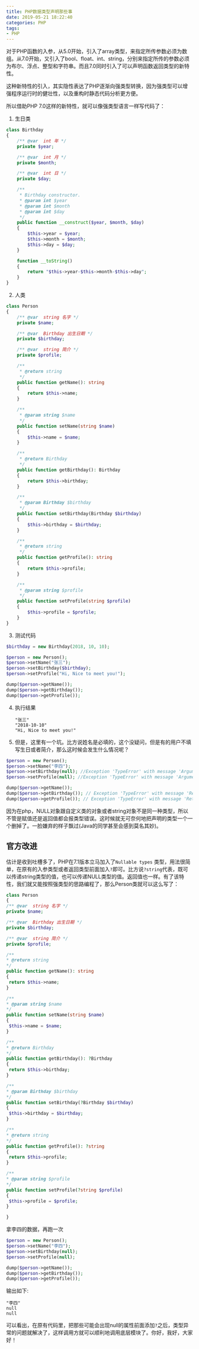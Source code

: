 ```yaml
---
title: PHP数据类型声明那些事
date: 2019-05-21 18:22:40
categories: PHP
tags:
- PHP
---
```


对于PHP函数的入参，从5.0开始，引入了array类型，来指定所传参数必须为数组。从7.0开始，又引入了bool、float、int、string，分别来指定所传的参数必须为布尔、浮点、整型和字符串。而且7.0同时引入了可以声明函数返回类型的新特性。

这种新特性的引入，其实隐性表达了PHP逐渐向强类型转换，因为强类型可以增强程序运行时的健壮性，以及重构时静态代码分析更方便。

所以借助PHP 7.0这样的新特性，就可以像强类型语言一样写代码了：

1. 生日类
  ~~~PHP
  class Birthday
  {
      /** @var  int 年 */
      private $year;

      /** @var  int 月 */
      private $month;

      /** @var  int 日 */
      private $day;

      /**
       * Birthday constructor.
       * @param int $year
       * @param int $month
       * @param int $day
       */
      public function __construct($year, $month, $day)
      {
          $this->year = $year;
          $this->month = $month;
          $this->day = $day;
      }

      function __toString()
      {
          return "$this->year-$this->month-$this->day";
      }
  }
  ~~~
2. 人类
  ~~~PHP
  class Person
  {
      /** @var  string 名字 */
      private $name;

      /** @var  Birthday 出生日期 */
      private $birthday;

      /** @var  string 简介 */
      private $profile;

      /**
       * @return string
       */
      public function getName(): string
      {
          return $this->name;
      }

      /**
       * @param string $name
       */
      public function setName(string $name)
      {
          $this->name = $name;
      }

      /**
       * @return Birthday
       */
      public function getBirthday(): Birthday
      {
          return $this->birthday;
      }

      /**
       * @param Birthday $birthday
       */
      public function setBirthday(Birthday $birthday)
      {
          $this->birthday = $birthday;
      }

      /**
       * @return string
       */
      public function getProfile(): string
      {
          return $this->profile;
      }

      /**
       * @param string $profile
       */
      public function setProfile(string $profile)
      {
          $this->profile = $profile;
      }
  }
  ~~~

3. 测试代码
  ~~~PHP
  $birthday = new Birthday(2018, 10, 10);

  $person = new Person();
  $person->setName("张三");
  $person->setBirthday($birthday);
  $person->setProfile("Hi, Nice to meet you!");

  dump($person->getName());
  dump($person->getBirthday());
  dump($person->getProfile());
  ~~~

4. 执行结果

   ~~~Shell
   "张三"
   "2018-10-10"
   "Hi, Nice to meet you!"
   ~~~
5. 但是，这里有一个坑。比方说姓名是必填的，这个没疑问，但是有的用户不填写生日或者简介，那么这时候会发生什么情况呢？
  ~~~PHP
  $person = new Person();
  $person->setName("李四");
  $person->setBirthday(null); //Exception 'TypeError' with message 'Argument 1 passed to Person::setBirthday() must be an instance of Birthday, null given, called in demo.php on line 46'
  $person->setProfile(null); //Exception 'TypeError' with message 'Argument 1 passed to Person::setProfile() must be of the type string, null given, called in demo.php on line 47'

  dump($person->getName());
  dump($person->getBirthday()); // Exception 'TypeError' with message 'Return value of Person::getBirthday() must be an instance of Birthday, null returned'
  dump($person->getProfile()); // Exception 'TypeError' with message 'Return value of Person::getProfile() must be of the type string, null returned'
  ~~~

因为在php，NULL对象跟自定义类的对象或者string对象不是同一种类型，所以不管是赋值还是返回值都会报类型错误。这时候就无可奈何地把声明的类型一个一个删掉了。一脸嫌弃的样子飘过(Java的同学甚至会感到莫名其妙)。

## 官方改进

估计是收到吐槽多了，PHP在7.1版本立马加入了`Nullable types` 类型，用法很简单，在原有的入参类型或者返回类型前面加入`?`即可。比方说`?string`代表，既可以传递string类型的值，也可以传递NULL类型的值。返回值也一样。有了该特性，我们就又能按照强类型的思路编程了，那么Person类就可以这么写了：

   ~~~PHP
class Person
{
  /** @var  string 名字 */
  private $name;

  /** @var  Birthday 出生日期 */
  private $birthday;

  /** @var  string 简介 */
  private $profile;

  /**
   * @return string
  */
  public function getName(): string
  {
    return $this->name;
  }

  /**
   * @param string $name
  */
  public function setName(string $name)
  {
    $this->name = $name;
  }

  /**
   * @return Birthday
  */
  public function getBirthday(): ?Birthday
  {
    return $this->birthday;
  }

  /**
   * @param Birthday $birthday
  */
  public function setBirthday(?Birthday $birthday)
  {
    $this->birthday = $birthday;
  }

  /**
   * @return string
  */
  public function getProfile(): ?string
  {
    return $this->profile;
  }

  /**
   * @param string $profile
  */
  public function setProfile(?string $profile)
  {
    $this->profile = $profile;
  }

}
   ~~~

拿李四的数据，再跑一次

  ~~~PHP
$person = new Person();
$person->setName("李四");
$person->setBirthday(null);
$person->setProfile(null);

dump($person->getName());
dump($person->getBirthday());
dump($person->getProfile());
  ~~~

输出如下:

  ~~~Shell
"李四"
null
null
  ~~~

可以看出，在原有代码里，把那些可能会出现null的属性前面添加`?`之后，类型异常的问题就解决了，这样调用方就可以顺利地调用底层模块了。你好，我好，大家好！